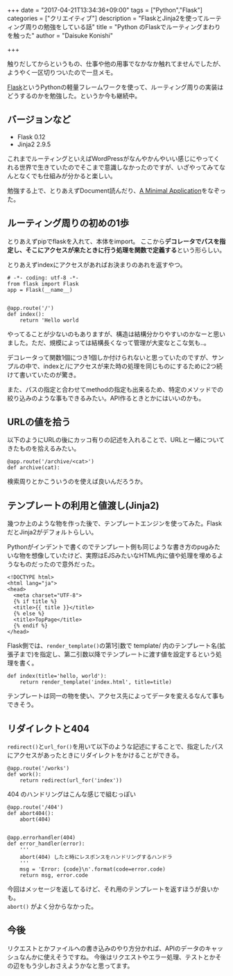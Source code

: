 +++
date = "2017-04-21T13:34:36+09:00"
tags = ["Python","Flask"]
categories = ["クリエイティブ"]
description = "FlaskとJinja2を使ってルーティング周りの勉強をしている話"
title = "Python のFlaskでルーティングまわりを触った"
author = "Daisuke Konishi"

+++

触りだしてからというもの、仕事や他の用事でなかなか触れてませんでしたが、ようやく一区切りついたので一旦メモ。

[Flask](http://flask.pocoo.org/docs/0.12/)というPythonの軽量フレームワークを使って、ルーティング周りの実装はどうするのかを勉強した。というか今も継続中。

## バージョンなど
* Flask 0.12
* Jinja2 2.9.5

これまでルーティングといえばWordPressがなんやかんやいい感じにやってくれる世界で生きていたのでそこまで意識しなかったのですが、いざやってみてなんとなくでも仕組みが分かると楽しい。

勉強する上で、とりあえずDocument読んだり、[A Minimal Application](http://flask.pocoo.org/docs/0.12/quickstart/#a-minimal-application)をなぞった。


## ルーティング周りの初めの1歩
とりあえずpipでflaskを入れて、本体をimport。
ここから**デコレータでパスを指定し、そこにアクセスが来たときに行う処理を関数で定義する**という形らしい。

とりあえずindexにアクセスがあればお決まりのあれを返すやつ。

```
# -*- coding: utf-8 -*-
from flask import Flask
app = Flask(__name__)


@app.route('/')
def index():
    return 'Hello world
```

やってることが少ないのもありますが、構造は結構分かりやすいのかなーと思いました。ただ、規模によっては結構長くなって管理が大変なとこな気も‥。

デコレータって関数1個につき1個しか付けられないと思っていたのですが、サンプルの中で、indexと/にアクセスが来た時の処理を同じものにするために2つ続けて書いていたのが驚き。

また、パスの指定と合わせてmethodの指定も出来るため、特定のメソッドでの絞り込みのような事もできるみたい。API作るときとかにはいいのかも。

## URLの値を拾う
以下のようにURLの後にカッコ有りの記述を入れることで、URLと一緒についてきたものを拾えるみたい。

```
@app.route('/archive/<cat>')
def archive(cat):
```

検索周りとかこういうのを使えば良いんだろうか。


## テンプレートの利用と値渡し(Jinja2)
幾つか上のような物を作った後で、テンプレートエンジンを使ってみた。FlaskだとJinja2がデフォルトらしい。

Pythonがインデントで書くのでテンプレート側も同じような書き方のpugみたいな物を想像していたけど、実際はEJSみたいなHTML内に値や処理を埋めるようなものだったので意外だった。

```
<!DOCTYPE html>
<html lang="ja">
<head>
  <meta charset="UTF-8">
  {% if title %}
  <title>{{ title }}</title>
  {% else %}
  <title>TopPage</title>
  {% endif %}
</head>
```


Flask側では、``render_template()``の第1引数で template/ 内のテンプレート名(拡張子まで)を指定し、第二引数以降でテンプレートに渡す値を設定するという処理を書く。

```
def index(title='hello, world'):
    return render_template('index.html', title=title)
```

テンプレートは同一の物を使い、アクセス先によってデータを変えるなんて事もできそう。

## リダイレクトと404
``redirect()``と``url_for()``を用いて以下のような記述にすることで、指定したパスにアクセスがあったときにリダイレクトをかけることができる。

```
@app.route('/works')
def work():
    return redirect(url_for('index'))
```

404 のハンドリングはこんな感じで組むっぽい

```
@app.route('/404')
def abort404():
    abort(404)


@app.errorhandler(404)
def error_handler(error):
    '''
    abort(404) したと時にレスポンスをハンドリングするハンドラ
    '''
    msg = 'Error: {code}\n'.format(code=error.code)
    return msg, error.code
```

今回はメッセージを返してるけど、それ用のテンプレートを返すほうが良いかも。  
``abort()`` がよく分からなかった。

## 今後
リクエストとかファイルへの書き込みのやり方分かれば、APIのデータのキャッシュなんかに使えそうですね。
今後はリクエストやエラー処理、テストとかその辺をもう少しおさえようかなと思ってます。
